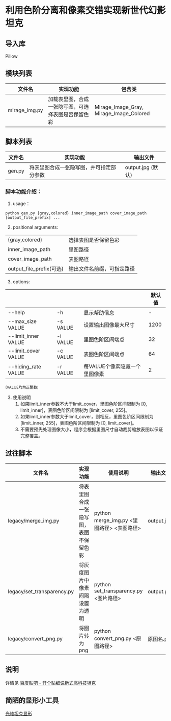 # 利用色阶分离和像素交错实现新世代幻影坦克

## 导入库
Pillow

## 模块列表
| 文件名 | 实现功能 | 包含类 |
|-------|-------|-------|
| mirage_img.py |  加载表里图，合成一张隐写图，可选择表图是否保留色彩 | Mirage_Image_Gray, Mirage_Image_Colored |

## 脚本列表
| 文件名 | 实现功能 | 输出文件 |
|-------|-------|-------|
| gen.py | 将表里图合成一张隐写图，并可指定部分参数 | output.jpg (默认) |

### 脚本功能介绍：
1. usage：
```
python gen.py {gray,colored} inner_image_path cover_image_path [output_file_prefix] ...
```
2. positional arguments:

| | |
|-------|-------|
| {gray,colored} | 选择表图是否保留色彩 |
| inner_image_path | 里图路径 |
| cover_image_path | 表图路径 |
  output_file_prefix(可选) | 输出文件名前缀，可指定路径 |

3. options:

| | | | 默认值 |
|-------|-------|-------|-------|
| --help | -h  | 显示帮助信息 | - |
| --max_size VALUE | -s VALUE | 设置输出图像最大尺寸 | 1200 |
| --limit_inner VALUE | -i VALUE | 里图色阶区间端点 | 32 |
| --limit_cover VALUE | -c VALUE | 表图色阶区间端点 | 64 |
| --hiding_rate VALUE | -r VALUE | 每VALUE个像素隐藏一个里图像素 | 2 |
<small>(VALUE均为正整数)</small>

3. 使用说明
    1. 如果limit_inner参数不大于limit_cover，里图色阶区间限制为 [0, limit_inner]，表图色阶区间限制为 [limit_cover, 255]。
    2. 如果limit_inner参数大于limit_cover，则相反，里图色阶区间限制为 [limit_inner, 255]，表图色阶区间限制为 [0, limit_cover]。
    3. 不需要预先处理图像大小，程序会根据里图尺寸自动裁剪缩放表图以保证完整覆盖。


## 过往脚本
| 文件名 | 实现功能 | 使用说明 | 输出文件 |
|-------|-------|-------|-------|
| legacy/merge_img.py | 将表里图合成一张隐写图，表图不保留色彩 | python merge_img.py <里图路径> <表图路径> | output.jpg |
| legacy/set_transparency.py | 将灰度图片中像素间隔设置为透明 | python set_transparency.py <图片路径> | output.png |
| legacy/convert_png.py | 将图片转为png | python convert_png.py <原图路径> | 原图名.png |

## 说明
详情见 [百度贴吧 - 开个贴细说新式高科技坦克](https://tieba.baidu.com/p/9093709508)

## 简陋的显形小工具
[光棱坦克显形](https://uyanide.github.io/Mirage_Decode/)